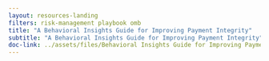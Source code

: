 ```yaml
---
layout: resources-landing
filters: risk-management playbook omb
title: "A Behavioral Insights Guide for Improving Payment Integrity"
subtitle: "A Behavioral Insights Guide for Improving Payment Integrity"
doc-link: ../assets/files/Behavioral Insights Guide for Improving Payment Integrity.pdf
---
```

